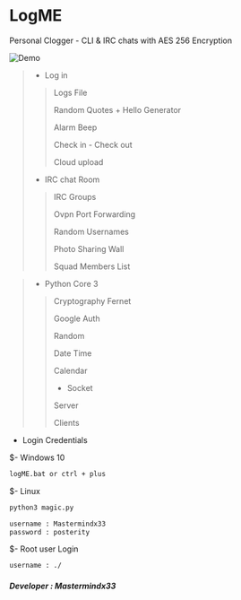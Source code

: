 # LogME
Personal Clogger - CLI &amp; IRC chats with AES 256 Encryption

![Demo](https://github.com/Mastermindx33/LogME/blob/main/Demo/DevSign.png?raw=true)

 > - Log in
  >> Logs File
  >> 
  >> Random Quotes + Hello Generator
  >>
  >> Alarm Beep
  >>
  >>Check in - Check out
  >>
  >> Cloud upload
  >>
  > - IRC chat Room
  >> IRC Groups
  >> 
  >> Ovpn Port Forwarding
  >> 
  >> Random Usernames
  >> 
  >> Photo Sharing Wall
  >>   
  >> Squad Members List
  
  > - Python Core 3
  >> Cryptography Fernet
  >>
  >> Google Auth
  >> 
  >> Random
  >>
  >> Date Time
  >>
  >> Calendar
  >>
  >> - Socket
  >> 
  >> Server
  >> 
  >> Clients
  
- Login Credentials

$- Windows 10
```sh
logME.bat or ctrl + plus
```

$- Linux
```sh 
python3 magic.py
```

```sh
username : Mastermindx33
password : posterity
```

$- Root user Login
```sh
username : ./
```

##### Developer : Mastermindx33
